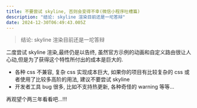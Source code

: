 ```yaml
---
title: 不要尝试 skyline, 否则会变得不幸(微信小程序吐槽篇)
description: "结论: skyline 渲染目前还是一坨答辩"
date: 2024-12-30T06:49:43.005Z
---
```

> 结论: skyline 渲染目前还是一坨答辩


二度尝试 skyline 渲染,最终仍是以告终, 虽然官方示例的动画和自定义路由很让人心动,但是为了获得这个特性所付出的成本是巨大的.



- 各种 css 不兼容, 复杂 css 实现成本巨大, 如果你的项目有比较复杂的 css 或者使用了比较多高阶的用法, 建议不要尝试 skyline
- 开发者工具 bug 很多, 比如不支持热更新, 各种奇怪的 warning 等等...


再观望个两三年看看吧...!!!